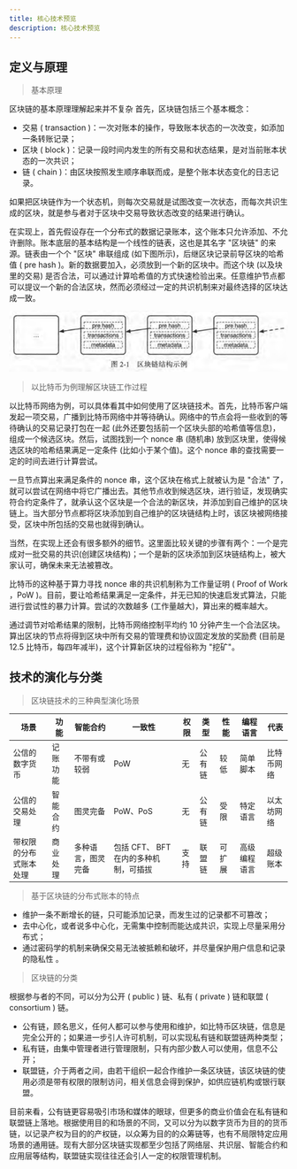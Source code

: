 ```yaml
---
title: 核心技术预览
description: 核心技术预览
---
```


## 定义与原理

> 基本原理

区块链的基本原理理解起来并不复杂 首先，区块链包括三个基本概念：

- 交易 ( transaction )：一次对账本的操作，导致账本状态的一次改变，如添加一条转账记录；
- 区块 ( block )：记录一段时间内发生的所有交易和状态结果，是对当前账本状态的一次共识；
- 链 ( chain )：由区块按照发生顺序串联而成，是整个账本状态变化的日志记录。

如果把区块链作为一个状态机，则每次交易就是试图改变一次状态，而每次共识生成的区块，就是参与者对于区块中交易导致状态改变的结果进行确认。

在实现上，首先假设存在一个分布式的数据记录账本，这个账本只允许添加、不允许删除。账本底层的基本结构是一个线性的链表，这也是其名字 "区块链" 的来源。链表由一个个 "区块" 串联组成 (如下图所示)，后继区块记录前导区块的哈希值 ( pre hash )。新的数据要加入，必须放到一个新的区块中。而这个块 (以及块里的交易) 是否合法，可以通过计算哈希值的方式快速检验出来。任意维护节点都可以提议一个新的合法区块，然而必须经过一定的共识机制来对最终选择的区块达成一致。

![](../../../assets/2023/08/block-chain-1.png)

> 以比特币为例理解区块链工作过程

以比特币网络为例，可以具体看其中如何使用了区块链技术。首先，比特币客户端发起一项交易，广播到比特币网络中并等待确认。网络中的节点会将一些收到的等待确认的交易记录打包在一起 (此外还要包括前一个区块头部的哈希值等信息)，组成一个候选区块。然后，试图找到一个 nonce 串 (随机串) 放到区块里，使得候选区块的哈希结果满足一定条件 (比如小于某个值)。这个 nonce 串的查找需要一定的时间去进行计算尝试。

一旦节点算出来满足条件的 nonce 串，这个区块在格式上就被认为是 "合法" 了，就可以尝试在网络中将它广播出去。其他节点收到候选区块，进行验证，发现确实符合约定条件了，就承认这个区块是一个合法的新区块，并添加到自己维护的区块链上。当大部分节点都将区块添加到自己维护的区块链结构上时，该区块被网络接受，区块中所包括的交易也就得到确认。

当然，在实现上还会有很多额外的细节。这里面比较关键的步骤有两个：一个是完成对一批交易的共识(创建区块结构)；一个是新的区块添加到区块链结构上，被大家认可，确保未来无法被篡改。

比特币的这种基于算力寻找 nonce 串的共识机制称为工作量证明 ( Proof of Work ，PoW )。目前，要让哈希结果满足一定条件，并无已知的快速启发式算法，只能进行尝试性的暴力计算。尝试的次数越多 (工作量越大)，算出来的概率越大。

通过调节对哈希结果的限制，比特币网络控制平均约 10 分钟产生一个合法区块。算出区块的节点将得到区块中所有交易的管理费和协议固定发放的奖励费 (目前是 12.5 比特币，每四年减半)，这个计算新区块的过程俗称为 "挖矿"。

## 技术的演化与分类

> 区块链技术的三种典型演化场景

| 场景                   | 功能     | 智能合约           | 一致性                                | 权限 | 类型   | 性能   | 编程语言     | 代表       |
| ---------------------- | -------- | ------------------ | ------------------------------------- | ---- | ------ | ------ | ------------ | ---------- |
| 公信的数字货币         | 记账功能 | 不带有或较弱       | PoW                                   | 无   | 公有链 | 较低   | 简单脚本     | 比特币网络 |
| 公信的交易处理         | 智能合约 | 图灵完备           | PoW、PoS                              | 无   | 公有链 | 受限   | 特定语言     | 以太坊网络 |
| 带权限的分布式账本处理 | 商业处理 | 多种语言，图灵完备 | 包括 CFT、 BFT 在内的多种机制，可插拔 | 支持 | 联盟链 | 可扩展 | 高级编程语言 | 超级账本   |

> 基于区块链的分布式账本的特点

- 维护一条不断增长的链，只可能添加记录，而发生过的记录都不可篡改；
- 去中心化，或者说多中心化，无需集中控制而能达成共识，实现上尽量采用分布式；
- 通过密码学的机制来确保交易无法被抵赖和破坏，并尽量保护用户信息和记录的隐私性 。

> 区块链的分类

根据参与者的不同，可以分为公开 ( public ) 链、私有 ( private ) 链和联盟 ( consortium ) 链。

- 公有链，顾名思义，任何人都可以参与使用和维护，如比特币区块链，信息是完全公开的；如果进一步引人许可机制，可以实现私有链和联盟链两种类型；
- 私有链，由集中管理者进行管理限制，只有内部少数人可以使用，信息不公开；
- 联盟链，介于两者之间，由若干组织一起合作维护一条区块链，该区块链的使用必须是带有权限的限制访问，相关信息会得到保护，如供应链机构或银行联盟。

目前来看，公有链更容易吸引市场和媒体的眼球，但更多的商业价值会在私有链和联盟链上落地。根据使用目的和场景的不同，又可以分为以数字货币为目的的货币链，以记录产权为目的的产权链，以众筹为目的的众筹链等，也有不局限特定应用场景的通用链。现有大部分区块链实现都至少包括了网络层、共识层、智能合约和应用层等结构，联盟链实现往往还会引人一定的权限管理机制。
